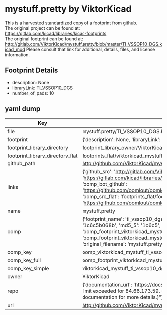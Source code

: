 # mystuff.pretty by ViktorKicad  
This is a harvested standardized copy of a footprint from github.  
The original project can be found at:  
https://gitlab.com/kicad/libraries/kicad-footprints  
The original footprint can be found at:
http://gitlab.com/ViktorKicad/mystuff.pretty/blob/master/TI_VSSOP10_DGS.kicad_mod
Please consult that link for additional, details, files, and license information.  
## Footprint Details
* description: None  
* libraryLink: TI_VSSOP10_DGS  
* number_of_pads: 10  
## yaml dump  
| Key | Value |  
| --- | --- |  
| file | mystuff.pretty/TI_VSSOP10_DGS.kicad_mod |  
| footprint | {'description': None, 'libraryLink': 'TI_VSSOP10_DGS', 'number_of_pads': 10} |  
| footprint_library_directory | footprint_library_owner/ViktorKicad_mystuff.pretty |  
| footprint_library_directory_flat | footprints_flat/viktorkicad_mystuff_ti_vssop10_dgs/working |  
| github_path | http://github.com/ViktorKicad/mystuff.pretty/blob/master/TI_VSSOP10_DGS.kicad_mod |  
| links | {'github_src': 'http://gitlab.com/ViktorKicad/mystuff.pretty/blob/master/TI_VSSOP10_DGS.kicad_mod', 'github_src_repo': 'https://gitlab.com/kicad/libraries/kicad-footprints', 'oomp_bot': 'footprints/viktorkicad_mystuff_ti_vssop10_dgs/working', 'oomp_bot_github': 'https://github.com/oomlout/oomlout_oomp_footprint_bot/tree/main/footprints/viktorkicad_mystuff_ti_vssop10_dgs/working', 'oomp_src_flat': 'footprints_flat/footprints_flat/viktorkicad_mystuff_ti_vssop10_dgs/working', 'oomp_src_flat_github': 'https://github.com/oomlout/oomlout_oomp_footprint_src/tree/main/footprints_flat/viktorkicad_mystuff_ti_vssop10_dgs/working'} |  
| name | mystuff.pretty |  
| oomp | {'footprint_name': 'ti_vssop10_dgs', 'library_name': 'mystuff', 'md5': '1c6c5b068be7b7f05205903ae46fa33a', 'md5_10': '1c6c5b068b', 'md5_5': '1c6c5', 'md5_6': '1c6c5b', 'oomp_key': 'oomp_viktorkicad_mystuff_ti_vssop10_dgs', 'oomp_key_extra': 'oomp_footprint_viktorkicad_mystuff_ti_vssop10_dgs', 'oomp_key_full': 'oomp_footprint_viktorkicad_mystuff_ti_vssop10_dgs_1c6c5b', 'oomp_key_simple': 'viktorkicad_mystuff_ti_vssop10_dgs', 'original_filename': 'mystuff.pretty/TI_VSSOP10_DGS.kicad_mod', 'owner_name': 'viktorkicad'} |  
| oomp_key | oomp_viktorkicad_mystuff_ti_vssop10_dgs |  
| oomp_key_full | oomp_footprint_viktorkicad_mystuff_ti_vssop10_dgs |  
| oomp_key_simple | viktorkicad_mystuff_ti_vssop10_dgs |  
| owner | ViktorKicad |  
| repo | {'documentation_url': 'https://docs.github.com/rest/overview/resources-in-the-rest-api#rate-limiting', 'message': "API rate limit exceeded for 84.66.173.59. (But here's the good news: Authenticated requests get a higher rate limit. Check out the documentation for more details.)"} |  
| url | http://github.com/ViktorKicad/mystuff.pretty |  


